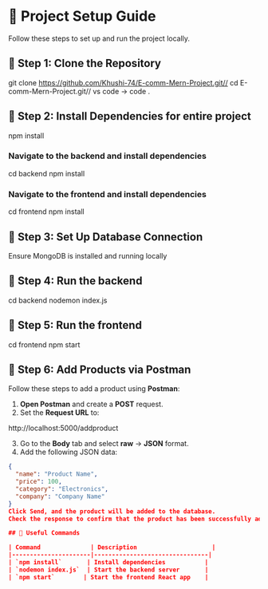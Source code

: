 # 🚀 Project Setup Guide  

Follow these steps to set up and run the project locally.  


## 📌 Step 1: Clone the Repository  


git clone https://github.com/Khushi-74/E-comm-Mern-Project.git//
cd E-comm-Mern-Project.git//
vs code -> code .



## 📌 Step 2: Install Dependencies for entire project

npm install

### Navigate to the backend and install dependencies
cd backend
npm install

### Navigate to the frontend and install dependencies
cd frontend
npm install

## 📌 Step 3: Set Up Database Connection
Ensure MongoDB is installed and running locally

## 📌 Step 4: Run the backend
cd backend
nodemon index.js

## 📌 Step 5: Run the frontend
cd frontend
npm start

## 📌 Step 6: Add Products via Postman  

Follow these steps to add a product using **Postman**:  

1. **Open Postman** and create a **POST** request.  
2. Set the **Request URL** to:  

http://localhost:5000/addproduct

3. Go to the **Body** tab and select **raw** → **JSON** format.  
4. Add the following JSON data:  

```json
{
  "name": "Product Name",
  "price": 100,
  "category": "Electronics",
  "company": "Company Name"
}
Click Send, and the product will be added to the database.
Check the response to confirm that the product has been successfully added.

## 📌 Useful Commands  

| Command              | Description                     |
|----------------------|--------------------------------|
| `npm install`       | Install dependencies           |
| `nodemon index.js`  | Start the backend server       |
| `npm start`        | Start the frontend React app    |



